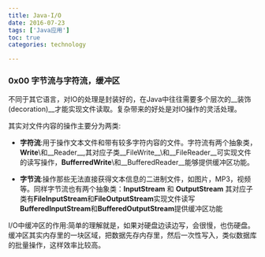 ```yaml
---
title: Java-I/O
date: 2016-07-23
tags: ['Java应用']
toc: true
categories: technology

---
```

### 0x00 字节流与字符流，缓冲区
不同于其它语言，对IO的处理是封装好的，在Java中往往需要多个层次的__装饰(decoration)__才能实现文件读取。复杂带来的好处是对IO操作的灵活处理。

其实对文件内容的操作主要分为两类:
* **字符流**:用于操作文本文件和带有较多字符内容的文件。字符流有两个抽象类，__Write__\和__Reader__,其对应子类__FileWrite__\和__FileReader__可实现文件的读写操作，__BufferredWrite__\和__BufferedReader__能够提供缓冲区功能。

* **字节流**:操作那些无法直接获得文本信息的二进制文件，如图片，MP3，视频等。同样字节流也有两个抽象类：**InputStream** 和 **OutputStream**
其对应子类有**FileInputStream**和**FileOutputStream**实现文件读写
**BufferedInputStream**和**BufferedOutputStream**提供缓冲区功能

I/O中缓冲区的作用:简单的理解就是，如果对硬盘边读边写，会很慢，也伤硬盘。缓冲区其实内存里的一块区域，把数据先存内存里，然后一次性写入，类似数据库的批量操作，这样效率比较高。


